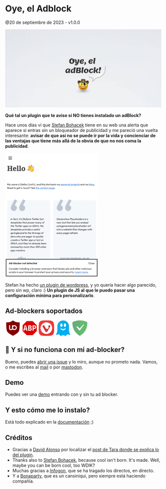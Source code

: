 # Oye, el Adblock
@20 de septiembre de 2023 - v1.0.0

![Oye, el adBlock!](./assets/img/header.jpg)

**Qué tal un plugin que te avise si NO tienes instalado un adBlock?**

Hace unos días vi que [Stefan Bohacek](https://stefanbohacek.com/) tiene en su web una alerta que aparece si entras sin un bloqueador de publicidad y me pareció una vuelta interesante: **avisar de que así no se puede ir por la vida y concienciar de las ventajas que tiene más allá de la obvia de que no nos coma la publicidad**.

<img src="./assets/img/stefam-bohacek-screenshot.png" alt="" width="300">

Stefan ha hecho [un plugin de wordpress](https://github.com/stefanbohacek/detect-missing-adblocker), y yo quería hacer algo parecido, pero sin wp, claro :) **Un plugin de JS al que le puedo pasar una configuración mínima para personalizarlo**.

## Ad-blockers soportados

<img src="./assets/img/icons/ublock-origin-128.png" alt="uBlock Origin" width="50">
<img src="./assets/img/icons/adblock-plus-128.png" alt="AdBlock Plus" width="50">
<img src="./assets/img/icons/vivaldi-128.png" alt="Adblock integrado de Vivaldi" width="50">
<img src="./assets/img/icons/ghostery-128.png" alt="Ghostery" width="50">
<img src="./assets/img/icons/adguard-128.png" alt="AdGuard (safari)" width="50">


## 🤔 Y si no funciona con mi ad-blocker?

Bueno, puedes [abrir una issue](https://github.com/spacenomads/oye-el-adblock/issues/new/choose) y lo miro, aunque no prometo nada. Vamos, o me escribes al [mail](mailto:carlos@spacenomads.com) o por [mastodon](https://mastodon.social/oneeyedman).

## Demo

Puedes ver una [demo](https://spacenomads.github.io/oye-el-adblock/demo/index.html) entrando con y sin tu ad blocker.

## Y esto cómo me lo instalo?

Está todo explicado en la [documentación](./documentacion.md) ;)

## Créditos

- Gracias a [David Alonso](https://masto.es/@dalonso) por localizar el [post de Tara donde se explica lo del plugin](https://tech.lgbt/@tarajdactyl/110970682131028286).
- Thanks also to [Stefan Bohacek](https://stefanbohacek.online/@stefan), because cool isn't born. It's made. Well, maybe you can be born cool, too WDIK?
- Muchas gracias a [Infogon](https://mastodon.social/@infogon), que se ha tragado los directos, en directo.
- Y a [Bonaparty](https://paquita.masto.host/@bonapartethecat), que es un cansiniqui, pero siempre está haciendo compañía.
